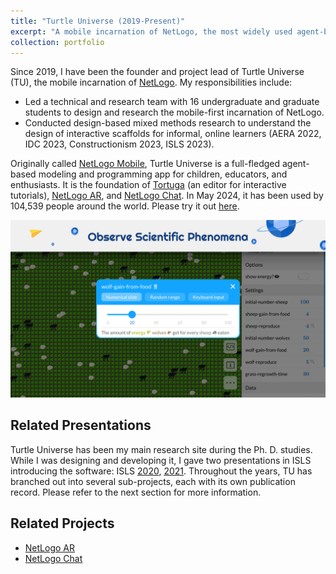 ```yaml
---
title: "Turtle Universe (2019-Present)"
excerpt: "A mobile incarnation of NetLogo, the most widely used agent-based modeling environment, Turtle Universe is dedicated to younger learners and educators on phones and tablets. Some highlights include built-in multilingual, block-based programming, and interactive tutorials. In May 2024, it has been used by 104,539 people around the world.<br/><br/><img src='/images/turtle-universe/screenshot-6.jpg' width='480'>"
collection: portfolio
---
```


Since 2019, I have been the founder and project lead of Turtle Universe (TU), the mobile incarnation of [NetLogo](https://ccl.northwestern.edu/netlogo/). My responsibilities include:
- Led a technical and research team with 16 undergraduate and graduate students to design and research the mobile-first incarnation of NetLogo.
- Conducted design-based mixed methods research to understand the design of interactive scaffolds for informal, online learners (AERA 2022, IDC 2023, Constructionism 2023, ISLS 2023).

Originally called [NetLogo Mobile](/talks/2020-netlogo-mobile), Turtle Universe is a full-fledged agent-based modeling and programming app for children, educators, and enthusiasts. It is the foundation of [Tortuga](/portfolio/tortuga) (an editor for interactive tutorials), [NetLogo AR](/portfolio/netlogo-ar), and [NetLogo Chat](/portfolio/netlogo-chat). In May 2024, it has been used by 104,539 people around the world. Please try it out [here](https://turtlesim.com/products/turtle-universe/).

![A screenshot of Turtle Universe running the classical Wolf Sheep Predation model.](/images/turtle-universe/screenshot-2.jpg)

## Related Presentations
Turtle Universe has been my main research site during the Ph. D. studies. While I was designing and developing it, I gave two presentations in ISLS introducing the software: ISLS [2020](/talks/2020-netlogo-mobile), [2021](/talks/2021-netlogo-mobile). Throughout the years, TU has branched out into several sub-projects, each with its own publication record. Please refer to the next section for more information.

## Related Projects
- [NetLogo AR](/portfolio/netlogo-ar/)
- [NetLogo Chat](/portfolio/netlogo-chat/)